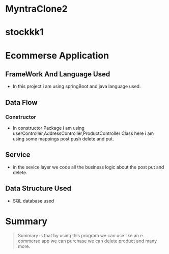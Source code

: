 # MyntraClone2
# stockkk1
<!-- Headings -->
# Ecommerse Application 
<!--UL-->
## FrameWork And Language Used
* In this project i am using springBoot and java language used.

## Data Flow
### Constructor
* In constructor Package i am using userController,AddressController,ProductController Class here i am using some mappings post push delete and put. 



## Service

* in the sevice layer we code all the business logic about the post put and delete.
 
 ## Data Structure Used
 * SQL database used
 
 # Summary
 <!-- Blockquote-->
 > Summary is that by using this program we can use like an e commerse app we can purchase we can delete product and many more.
